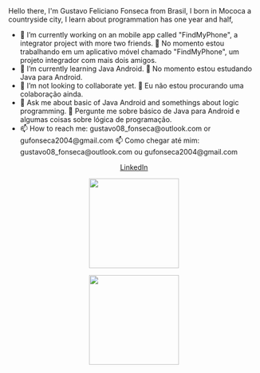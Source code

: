 
<div>
  Hello there, I'm Gustavo Feliciano Fonseca from Brasil, I born in Mococa a countryside city, I learn about programmation has one year and half,
  </div>
<div>
  <ul>
    <li>
     🔭 I’m currently working on an mobile app called "FindMyPhone", a integrator project with more two friends.
     🔭 No momento estou trabalhando em um aplicativo móvel chamado "FindMyPhone", um projeto integrador com mais dois amigos.
      </li>
      <li>
      🌱 I’m currently learning Java Android.
      🌱 No momento estou estudando Java para Android.
      </li>
      <li>
        👯 I’m not looking to collaborate yet.
        👯 Eu não estou procurando uma colaboração ainda.
        </li>
          <li>
            💬 Ask me about basic of Java Android and somethings about logic programming.
            💬 Pergunte me sobre básico de Java para Android e algumas coisas sobre lógica de programação.
            </li>
            <li>
              📫 How to reach me: gustavo08_fonseca@outlook.com or gufonseca2004@gmail.com
              📫 Como chegar até mim: gustavo08_fonseca@outlook.com ou gufonseca2004@gmail.com
              </li>   
    </ul>
<div>
  <a href = "https://www.linkedin.com/in/gustavo-fonseca-451692215/"
<div>
<a href = "https://github.com/GustavoFeliciano">
  <p align = "center" > LinkedIn </p>
  <p align = "center" > <img height = "180dpi" src = "https://github-readme-stats.vercel.app/api?username=GustavoFeliciano&count_private=true&show_icons=true&theme=dark&title_color=F5C451&text_color=6BA2E0&icons_color=8AF095&border_color=8AF095&disable_animations=false&" > </p>
    <p align = "center" > <img height = "180dpi" src = "https://github-readme-stats.vercel.app/api/top-langs/?username=GustavoFeliciano"> </p>
</div>
  
  
<!--
**GustavoFeliciano/GustavoFeliciano** is a ✨ _special_ ✨ repository because its `README.md` (this file) appears on your GitHub profile.

Here are some ideas to get you started:

- 🔭 I’m currently working on ...
- 🌱 I’m currently learning ...
- 👯 I’m looking to collaborate on ...
- 🤔 I’m looking for help with ...
- 💬 Ask me about ...
- 📫 How to reach me: ...
- 😄 Pronouns: ...
- ⚡ Fun fact: ...
-->

